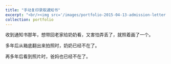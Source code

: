 ```yaml
---
title: "手动复印录取通知书"
excerpt: "<br/><img src='/images/portfolio-2015-04-13-admission-letter.JPG'>"
collection: portfolio
---
```


收到通知书那年，想带回老家给奶奶看，又害怕弄丢了，就照着画了一个。

多年后从箱底翻出来拍照时，奶奶已经不在了。

再多年后看到照片时，爸妈也已经不在了。